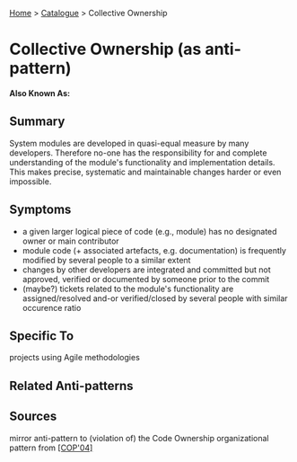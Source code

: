 [Home](../README.md) > [Catalogue](../Antipatterns_catalogue.md) > Collective Ownership 
# Collective Ownership (as anti-pattern)
**Also Known As:**
## Summary
System modules are developed in quasi-equal measure by many developers. Therefore no-one has the responsibility for and complete understanding of the module's functionality and implementation details. This makes precise, systematic and maintainable changes harder or even impossible.
## Symptoms
 - a given larger logical piece of code (e.g., module) has no designated owner or main contributor
 - module code (+ associated artefacts, e.g. documentation) is frequently modified by several people to a similar extent
 - changes by other developers are integrated and committed but not approved, verified or documented by someone prior to the commit
 - (maybe?) tickets related to the module's functionality are assigned/resolved and-or verified/closed by several people with similar occurence ratio
## Specific To
projects using Agile methodologies
## Related Anti-patterns
## Sources
mirror anti-pattern to (violation of) the Code Ownership organizational pattern from [[COP'04]](../References.md)
